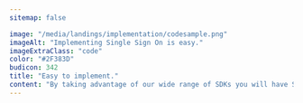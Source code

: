 ```yaml
---
sitemap: false

image: "/media/landings/implementation/codesample.png"
imageAlt: "Implementing Single Sign On is easy."
imageExtraClass: "code"
color: "#2F383D"
budicon: 342
title: "Easy to implement."
content: "By taking advantage of our wide range of SDKs you will have Single Sign-On with any Identity Provider running in less than 20 minutes."
---
```

